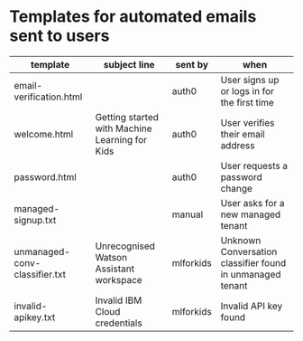 # Templates for automated emails sent to users

| template                        | subject line                                      | sent by   | when                                                            |
| ------------------------------- | ------------------------------------------------- | --------- | --------------------------------------------------------------- |
| email-verification.html         |                                                   | auth0     | User signs up or logs in for the first time                     |
| welcome.html                    | Getting started with Machine Learning for Kids    | auth0     | User verifies their email address                               |
| password.html                   |                                                   | auth0     | User requests a password change                                 |
| managed-signup.txt              |                                                   | manual    | User asks for a new managed tenant                              |
| unmanaged-conv-classifier.txt   | Unrecognised Watson Assistant workspace           | mlforkids | Unknown Conversation classifier found in unmanaged tenant       |
| invalid-apikey.txt              | Invalid IBM Cloud credentials                     | mlforkids | Invalid API key found                                           |
